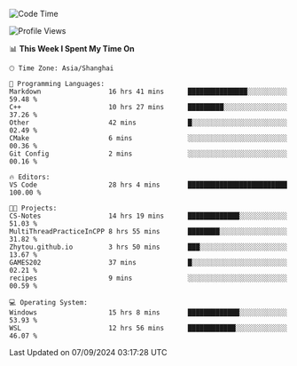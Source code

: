 <!--START_SECTION:waka-->
![Code Time](http://img.shields.io/badge/Code%20Time-1%2C964%20hrs%2019%20mins-blue)

![Profile Views](http://img.shields.io/badge/Profile%20Views-2-blue)

📊 **This Week I Spent My Time On** 

```text
🕑︎ Time Zone: Asia/Shanghai

💬 Programming Languages: 
Markdown                 16 hrs 41 mins      ███████████████░░░░░░░░░░   59.48 % 
C++                      10 hrs 27 mins      █████████░░░░░░░░░░░░░░░░   37.26 % 
Other                    42 mins             █░░░░░░░░░░░░░░░░░░░░░░░░   02.49 % 
CMake                    6 mins              ░░░░░░░░░░░░░░░░░░░░░░░░░   00.36 % 
Git Config               2 mins              ░░░░░░░░░░░░░░░░░░░░░░░░░   00.16 % 

🔥 Editors: 
VS Code                  28 hrs 4 mins       █████████████████████████   100.00 % 

🐱‍💻 Projects: 
CS-Notes                 14 hrs 19 mins      █████████████░░░░░░░░░░░░   51.03 % 
MultiThreadPracticeInCPP 8 hrs 55 mins       ████████░░░░░░░░░░░░░░░░░   31.82 % 
Zhytou.github.io         3 hrs 50 mins       ███░░░░░░░░░░░░░░░░░░░░░░   13.67 % 
GAMES202                 37 mins             █░░░░░░░░░░░░░░░░░░░░░░░░   02.21 % 
recipes                  9 mins              ░░░░░░░░░░░░░░░░░░░░░░░░░   00.59 % 

💻 Operating System: 
Windows                  15 hrs 8 mins       █████████████░░░░░░░░░░░░   53.93 % 
WSL                      12 hrs 56 mins      ████████████░░░░░░░░░░░░░   46.07 % 
```


 Last Updated on 07/09/2024 03:17:28 UTC
<!--END_SECTION:waka-->